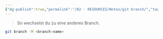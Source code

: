 ```yaml
---
{"dg-publish":true,"permalink":"/02 - RESOURCES/Notes/git branch/","tags":["git/branch"],"noteIcon":"","updated":"2024-10-15T10:58:56.000+02:00"}
---
```


>So wechselst du zu eine anderes Branch.
```bash
git branch -M <branch-name>
```
